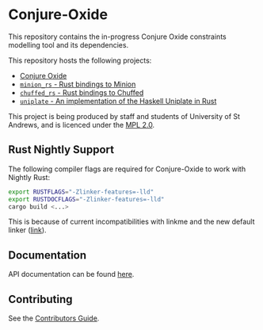 # Conjure-Oxide

This repository contains the in-progress Conjure Oxide constraints modelling
tool and its dependencies. 

This repository hosts the following projects:

* [Conjure Oxide](https://github.com/conjure-cp/conjure-oxide/tree/main/conjure_oxide)
* [`minion_rs` - Rust bindings to Minion](https://github.com/conjure-cp/conjure-oxide/tree/main/solvers/minion)
* [`chuffed_rs` - Rust bindings to Chuffed](https://github.com/conjure-cp/conjure-oxide/tree/main/solvers/chuffed)
* [`uniplate` - An implementation of the Haskell Uniplate in Rust](https://github.com/conjure-cp/conjure-oxide/tree/main/crates/uniplate)

This project is being produced by staff and students of University of St
Andrews, and is licenced under the [MPL 2.0](./LICENCE).

## Rust Nightly Support

The following compiler flags are required for Conjure-Oxide to work with
Nightly Rust:

```sh
export RUSTFLAGS="-Zlinker-features=-lld" 
export RUSTDOCFLAGS="-Zlinker-features=-lld" 
cargo build <...>
```

This is because of current incompatibilities with linkme and the new default
linker ([link](https://github.com/dtolnay/linkme/issues/94)).


## Documentation

API documentation can be found [here](https://conjure-cp.github.io/conjure-oxide/docs/).

## Contributing

See the [Contributors Guide](https://github.com/conjure-cp/conjure-oxide/wiki/Contributing).

<!-- vim: cc=80
-->
